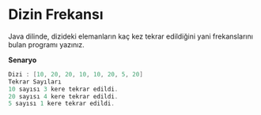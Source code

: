 # Dizin Frekansı
Java dilinde, dizideki elemanların kaç kez tekrar edildiğini yani frekanslarını bulan programı yazınız.

**Senaryo**
```java
Dizi : [10, 20, 20, 10, 10, 20, 5, 20]
Tekrar Sayıları
10 sayısı 3 kere tekrar edildi.
20 sayısı 4 kere tekrar edildi.
5 sayısı 1 kere tekrar edildi.
```